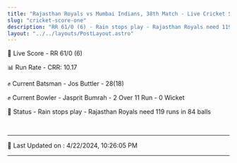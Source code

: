 ```yaml
---
title: "Rajasthan Royals vs Mumbai Indians, 38th Match - Live Cricket Score"
slug: "cricket-score-one"
description: "RR 61/0 (6) - Rain stops play - Rajasthan Royals need 119 runs in 84 balls."
layout: "../../layouts/PostLayout.astro"
---
```


🔴 Live Score - RR 61/0 (6)  

📊 Run Rate - CRR: 10.17  

✊ Current Batsman - Jos Buttler - 28(18)  

✊ Current Bowler - Jasprit Bumrah - 2 Over 11 Run - 0 Wicket  

📑 Status - Rain stops play - Rajasthan Royals need 119 runs in 84 balls

<br />

***

📝 Last Updated on : 4/22/2024, 10:26:05 PM

***

